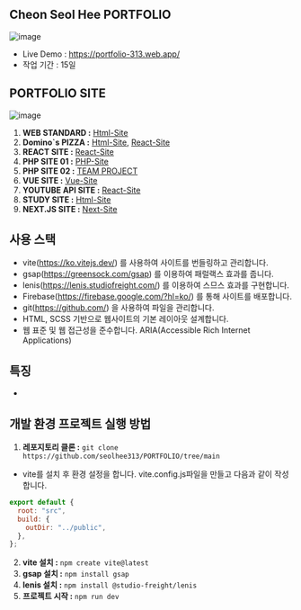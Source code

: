## Cheon Seol Hee PORTFOLIO

![image](https://github.com/seolhee313/PORTFOLIO/assets/125417882/2e513356-257e-485f-930c-e27330f8440c)

- Live Demo : https://portfolio-313.web.app/
- 작업 기간 : 15일



## PORTFOLIO SITE
![image](https://github.com/seolhee313/PORTFOLIO/assets/125417882/6cc1abda-abc4-4bf9-a847-71ae5f324ebe)

1. **WEB STANDARD :** [Html-Site](https://seolhee313.github.io/web2023/site/site1/index.html)
2. **Domino`s PIZZA :** [Html-Site](https://seolhee313.github.io/web2023/site/site2/index.html),
                        [React-Site](https://sitedomino-react01.netlify.app/)
3. **REACT SITE :** [React-Site](https://sitecheon-react01.netlify.app/)
4. **PHP SITE 01 :** [PHP-Site](http://gp2617.dothome.co.kr/php/main/main.php)
5. **PHP SITE 02 :** [TEAM PROJECT](http://gp2617.dothome.co.kr/php2/main/main.php)
6. **VUE SITE :** [Vue-Site](https://sitecheon-vue01.netlify.app/)
7. **YOUTUBE API SITE :** [React-Site](https://sitecheon-youtube01.netlify.app/)
8. **STUDY SITE :** [Html-Site](https://seolhee313.github.io/web2023/)
9. **NEXT.JS SITE :** [Next-Site](https://sitecheon-cars-showcase.netlify.app/)


## 사용 스택 
- vite(https://ko.vitejs.dev/) 를 사용하여 사이트를 번들링하고 관리합니다.
- gsap(https://greensock.com/gsap) 를 이용하여 패럴랙스 효과를 줍니다.
- lenis(https://lenis.studiofreight.com/) 를 이용하여 스므스 효과를 구현합니다.
- Firebase(https://firebase.google.com/?hl=ko/) 를 통해 사이트를 배포합니다.
- git(https://github.com/) 을 사용하여 파일을 관리합니다.
- HTML, SCSS 기반으로 웹사이트의 기본 레이아웃 설계합니다.
- 웹 표준 및 웹 접근성을 준수합니다. ARIA(Accessible Rich Internet Applications)

## 특징
-

## 개발 환경 프로젝트 실행 방법
1. **레포지토리 클론 :** `git clone https://github.com/seolhee313/PORTFOLIO/tree/main`
- vite를 설치 후 환경 설정을 합니다. vite.config.js파일을 만들고 다음과 같이 작성합니다.

```javascript
export default {
  root: "src",
  build: {
    outDir: "../public",
  },
};
```

2. **vite 설치 :** `npm create vite@latest`
3. **gsap 설치 :** `npm install gsap`
4. **lenis 설치 :** `npm install @studio-freight/lenis`
5. **프로젝트 시작 :** `npm run dev`
